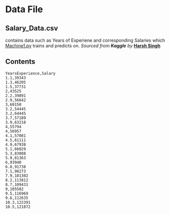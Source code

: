 # Data File
## Salary_Data.csv
contains data such as Years of Experiene and corresponding Salaries which [Machine1.py](https://github.com/Chracker24/Machine-Learning/blob/main/Salary_Prediction/src/Machine1.py) trains and predicts on. 
*Sourced from* ***Kaggle*** *by* **[Harsh Singh](https://www.kaggle.com/datasets/harsh45/random-salary-data-of-employes-age-wise)**

## Contents
```
YearsExperience,Salary
1.1,39343
1.3,46205
1.5,37731
2,43525
2.2,39891
2.9,56642
3,60150
3.2,54445
3.2,64445
3.7,57189
3.9,63218
4,55794
4,56957
4.1,57081
4.5,61111
4.9,67938
5.1,66029
5.3,83088
5.9,81363
6,93940
6.8,91738
7.1,98273
7.9,101302
8.2,113812
8.7,109431
9,105582
9.5,116969
9.6,112635
10.3,122391
10.5,121872
```
